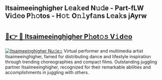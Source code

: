 ## Itsaimeeinghigher L𝚎a𝚔ed N𝚞𝚍e - Part-fLW Vi𝚍𝚎o P𝚑𝚘tos - H𝚘𝚝 O𝚗𝚕yf𝚊ns L𝚎a𝚔s jAyrw

# <h2><a href="http://kfbtv5k.oniu.top/?m=Itsaimeeinghigher">🔗👉 🔴 Itsaimeeinghigher P𝚑ot𝚘𝚜 V𝚒d𝚎o</a></h2>

[![Itsaimeeinghigher Nu𝚍e𝚜](https://i.imgur.com/0qMVB7G.gif)](http://kfbtv5k.oniu.top/?m=Itsaimeeinghigher)
Virtual performer and multimedia artist Itsaimeeinghigher, famed for distributing dance and lifestyle inspiration through trending choreographies and compact films. Outstanding juggling partner Itsaimeeinghigher, recognized for their remarkable abilities and accomplishments in juggling with others.  
